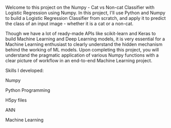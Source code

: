 Welcome to this project on the Numpy - Cat vs Non-cat Classifier with Logistic Regression using Numpy. In this project, I'll use Python and Numpy to build a Logistic Regression Classifier from scratch, and apply it to predict the class of an input image - whether it is a cat or a non-cat.

Though we have a lot of ready-made APIs like scikit-learn and Keras to build Machine Learning and Deep Learning models, it is very essential for a Machine Learning enthusiast to clearly understand the hidden mechanism behind the working of ML models. Upon completing this project, you will understand the pragmatic application of various Numpy functions with a clear picture of workflow in an end-to-end Machine Learning project.

Skills I developed:

Numpy

Python Programming

H5py files

ANN

Machine Learning

